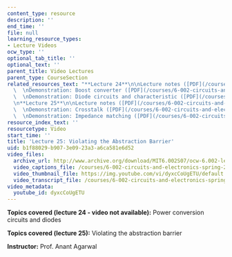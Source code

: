 ```yaml
---
content_type: resource
description: ''
end_time: ''
file: null
learning_resource_types:
- Lecture Videos
ocw_type: ''
optional_tab_title: ''
optional_text: ''
parent_title: Video Lectures
parent_type: CourseSection
related_resources_text: "**Lecture 24**\n\nLecture notes ([PDF](/courses/6-002-circuits-and-electronics-spring-2007/resources/6002_l24))\
  \  \nDemonstration: Boost converter ([PDF](/courses/6-002-circuits-and-electronics-spring-2007/resources/demo_28))\
  \  \nDemonstration: Diode circuits and characteristic ([PDF](/courses/6-002-circuits-and-electronics-spring-2007/resources/demo_25))\n\
  \n**Lecture 25**\n\nLecture notes ([PDF](/courses/6-002-circuits-and-electronics-spring-2007/resources/6002_l25))\
  \  \nDemonstration: Crosstalk ([PDF](/courses/6-002-circuits-and-electronics-spring-2007/resources/demo_19))\
  \  \nDemonstration: Impedance matching ([PDF](/courses/6-002-circuits-and-electronics-spring-2007/resources/demo_19b))"
resource_index_text: ''
resourcetype: Video
start_time: ''
title: 'Lecture 25: Violating the Abstraction Barrier'
uid: b1f88029-b907-3e09-23a3-a6ca581e6d52
video_files:
  archive_url: http://www.archive.org/download/MIT6.002S07/ocw-6.002-lec-mit-10250-09dec2003-220k.mp4
  video_captions_file: /courses/6-002-circuits-and-electronics-spring-2007/aae1fdb408e357d4bfe3e63dff69171a_dyxcCoUgETU.vtt
  video_thumbnail_file: https://img.youtube.com/vi/dyxcCoUgETU/default.jpg
  video_transcript_file: /courses/6-002-circuits-and-electronics-spring-2007/3d03e2ab93e4c46dd5f15ef41c98b873_dyxcCoUgETU.pdf
video_metadata:
  youtube_id: dyxcCoUgETU
---
```


**Topics covered (lecture 24 - video not available):** Power conversion circuits and diodes

**Topics covered (lecture 25):** Violating the abstraction barrier

**Instructor:** Prof. Anant Agarwal



